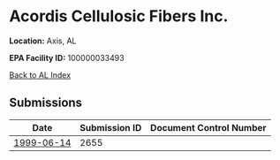 # Acordis Cellulosic Fibers Inc.

**Location:** Axis, AL

**EPA Facility ID:** 100000033493

[Back to AL Index](../../index.md)

## Submissions

| Date | Submission ID | Document Control Number |
|------|--------------|-------------------------|
| [1999-06-14](submissions/2655.md) | 2655 |  |
